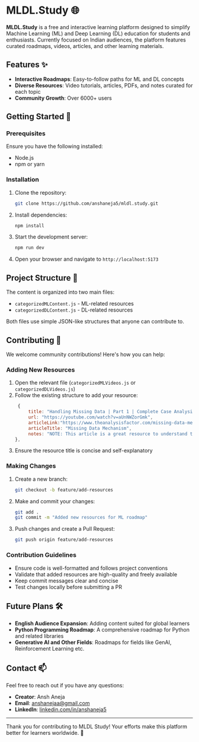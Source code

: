 # MLDL.Study 🌐

**MLDL.Study** is a free and interactive learning platform designed to simplify Machine Learning (ML) and Deep Learning (DL) education for students and enthusiasts. Currently focused on Indian audiences, the platform features curated roadmaps, videos, articles, and other learning materials.

## Features ✨

- **Interactive Roadmaps**: Easy-to-follow paths for ML and DL concepts
- **Diverse Resources**: Video tutorials, articles, PDFs, and notes curated for each topic
- **Community Growth**: Over 6000+ users

## Getting Started 🚀

### Prerequisites

Ensure you have the following installed:
- Node.js
- npm or yarn

### Installation

1. Clone the repository:
   ```bash
   git clone https://github.com/anshaneja5/mldl.study.git
   ```

2. Install dependencies:
   ```bash
   npm install
   ```

3. Start the development server:
   ```bash
   npm run dev
   ```

4. Open your browser and navigate to `http://localhost:5173`

## Project Structure 📁

The content is organized into two main files:
- `categorizedMLContent.js` - ML-related resources
- `categorizedDLContent.js` - DL-related resources

Both files use simple JSON-like structures that anyone can contribute to.

## Contributing 🤝

We welcome community contributions! Here's how you can help:

### Adding New Resources

1. Open the relevant file (`categorizedMLVideos.js` or `categorizedDLVideos.js`)
2. Follow the existing structure to add your resource:
   ```javascript
    {
        title: "Handling Missing Data | Part 1 | Complete Case Analysis",
        url: "https://youtube.com/watch?v=aUnNWZorGmk",
        articleLink:"https://www.theanalysisfactor.com/missing-data-mechanism/", //Could be any link and not just article
        articleTitle: "Missing Data Mechanism",
        notes: "NOTE: This article is a great resource to understand the different mechanisms of missing data."
   },
   ```
3. Ensure the resource title is concise and self-explanatory

### Making Changes

1. Create a new branch:
   ```bash
   git checkout -b feature/add-resources
   ```

2. Make and commit your changes:
   ```bash
   git add .
   git commit -m "Added new resources for ML roadmap"
   ```

3. Push changes and create a Pull Request:
   ```bash
   git push origin feature/add-resources
   ```

### Contribution Guidelines

- Ensure code is well-formatted and follows project conventions
- Validate that added resources are high-quality and freely available
- Keep commit messages clear and concise
- Test changes locally before submitting a PR

## Future Plans 🛠️

- **English Audience Expansion**: Adding content suited for global learners
- **Python Programming Roadmap**: A comprehensive roadmap for Python and related libraries
- **Generative AI and Other Fields**: Roadmaps for fields like GenAI, Reinforcement Learning etc.

## Contact 📫

Feel free to reach out if you have any questions:

- **Creator**: Ansh Aneja
- **Email**: anshanejaa@gmail.com
- **LinkedIn**: [linkedin.com/in/anshaneja5](https://www.linkedin.com/in/anshaneja5)

---

Thank you for contributing to MLDL Study! Your efforts make this platform better for learners worldwide. 🌟
